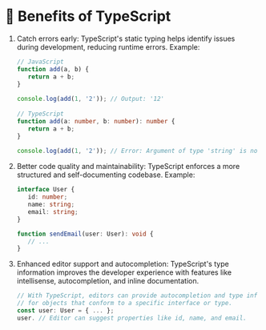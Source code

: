 
# 💪 Benefits of TypeScript

1. Catch errors early: TypeScript's static typing helps identify issues during development, reducing runtime errors.
   Example:

   ```typescript
   // JavaScript
   function add(a, b) {
      return a + b;
   }
       
   console.log(add(1, '2')); // Output: '12'
       
   // TypeScript
   function add(a: number, b: number): number {
      return a + b;
   }
       
   console.log(add(1, '2')); // Error: Argument of type 'string' is not assignable to parameter of type 'number'.
   ```

2. Better code quality and maintainability: TypeScript enforces a more structured and self-documenting codebase.
   Example:

   ```typescript
   interface User {
      id: number;
      name: string;
      email: string;
   }
   
   function sendEmail(user: User): void {
      // ...
   }
   ```

3. Enhanced editor support and autocompletion: TypeScript's type information improves the developer experience with
   features like intellisense, autocompletion, and inline documentation.

   ```typescript
   // With TypeScript, editors can provide autocompletion and type information
   // for objects that conform to a specific interface or type.
   const user: User = { ... };
   user. // Editor can suggest properties like id, name, and email.
   ```
